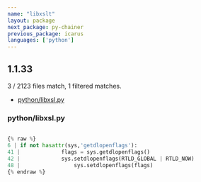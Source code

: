 ```yaml
---
name: "libxslt"
layout: package
next_package: py-chainer
previous_package: icarus
languages: ['python']
---
```

## 1.1.33
3 / 2123 files match, 1 filtered matches.

 - [python/libxsl.py](#pythonlibxslpy)

### python/libxsl.py

```python

{% raw %}
6 | if not hasattr(sys,'getdlopenflags'):
41 |             flags = sys.getdlopenflags() 
42 |             sys.setdlopenflags(RTLD_GLOBAL | RTLD_NOW)
48 |                 sys.setdlopenflags(flags)
{% endraw %}

```